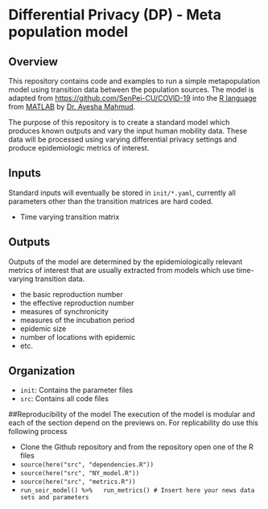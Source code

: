 # Differential Privacy (DP) - Meta population model
## Overview
This repository contains code and examples to run a simple metapopulation model
using transition data between the population sources. The model is adapted from
https://github.com/SenPei-CU/COVID-19 into the [R language](https://www.r-project.org/about.html) from [MATLAB](https://www.mathworks.com/products/matlab.html) by
[Dr. Ayesha Mahmud](https://ayeshamahmud.github.io/).

The purpose of this repository is to create a standard model which produces
known outputs and vary the input human mobility data. These data will be processed
using varying differential privacy settings and produce epidemiologic metrics
of interest.

## Inputs
Standard inputs will eventually be stored in `init/*.yaml`, currently all parameters
other than the transition matrices are hard coded.
- Time varying transition matrix

## Outputs
Outputs of the model are determined by the epidemiologically relevant metrics
of interest that are usually extracted from models which use time-varying
transition data.
- the basic reproduction number
- the effective reproduction number
- measures of synchronicity
- measures of the incubation period
- epidemic size
- number of locations with epidemic
- etc.

## Organization
- `init`: Contains the parameter files
- `src`: Contains all code files

##Reproducibility of the model 
The execution of the model is modular and each of the section depend on the previews on. For replicability do use this following process
- Clone the Github repository and from the repository open one of the R files 
- `source(here("src", "dependencies.R"))`
- `source(here("src", "NY_model.R"))`
- `source(here("src", "metrics.R"))`
- `run_seir_model() %>%   run_metrics() # Insert here your news data sets and parameters` 
